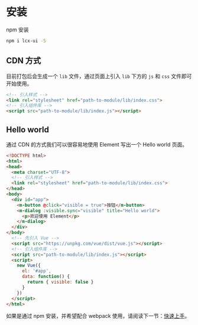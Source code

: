 # 安装

npm 安装

```bash
npm i lcx-ui -S
```

## CDN 方式

目前打包后会生成一个 `lib` 文件，通过页面上引入 `lib` 下方的 `js` 和 `css` 文件即可开始使用。

```html
<!-- 引入样式 -->
<link rel="stylesheet" href="path-to-module/lib/index.css">
<!-- 引入组件库 -->
<script src="path-to-module/lib/index.js"></script>
```

## Hello world

通过 CDN 的方式我们可以很容易地使用 Element 写出一个 Hello world 页面。

```html
<!DOCTYPE html>
<html>
<head>
  <meta charset="UTF-8">
  <!-- 引入样式 -->
  <link rel="stylesheet" href="path-to-module/lib/index.css">
</head>
<body>
  <div id="app">
    <m-button @click="visible = true">按钮</m-button>
    <m-dialog :visible.sync="visible" title="Hello world">
      <p>欢迎使用 Element</p>
    </m-dialog>
  </div>
</body>
  <!-- 先引入 Vue -->
  <script src="https://unpkg.com/vue/dist/vue.js"></script>
  <!-- 引入组件库 -->
  <script src="path-to-module/lib/index.js"></script>
  <script>
    new Vue({
      el: '#app',
      data: function() {
        return { visible: false }
      }
    })
  </script>
</html>
```

如果是通过 npm 安装，并希望配合 webpack 使用，请阅读下一节：[快速上手](/guide/quickstart)。
